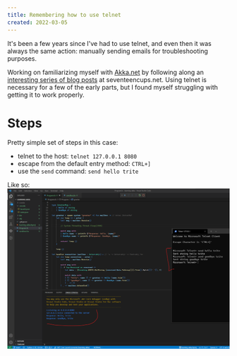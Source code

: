 ```yaml
---
title: Remembering how to use telnet 
created: 2022-03-05
---
```


It's been a few years since I've had to use telnet, and even then it was always the same action: manually sending emails for troubleshooting purposes.

Working on familiarizing myself with [Akka.net](https://getakka.net/) by following along an [interesting series of blog posts](https://www.seventeencups.net/posts/building-a-mud-with-f-sharp-and-akka-net-part-one/) at seventeencups.net. Using telnet is necessary for a few of the early parts, but I found myself struggling with getting it to work properly.

# Steps
Pretty simple set of steps in this case:
 * telnet to the host: `telnet 127.0.0.1 8080`
 * escape from the default entry method: `CTRL+]`
 * use the `send` command: `send hello trite`

Like so:
![example](https://github.com/trite/trite.io-content/raw/main/posts/2022/img/telnet-akka-usage.png)